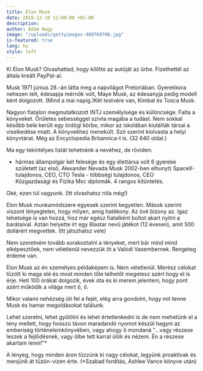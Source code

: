 ```yaml
---
title: Elon Musk
date: 2018-12-10 12:09:00 +01:00
description: 
author: Ádám Nagy
image: "/uploads/gettyimages-489769706.jpg"
is-featured: true
lang: hu
style: left
---
```


Ki Elon Musk? Olvashattad, hogy kilőtte az autóját az űrbe. Fizethettél az általa kreált PayPal-al. 

Musk 1971 június 28.-án látta meg a napvilágot Pretoriában. Gyerekkora nehezen telt, édesapja mérnök volt, Maye Musk, az édesanyja pedig modell ként dolgozott. (Mind a mai napig.)Két testvére van, Kimbal és Tosca Musk.

Nagyon fiatalon megmutatkozott INTJ személyisége és különcsége. Falta a könyveket. Őrületes sebességgel szívta magába a tudást. Nem sokkal később bele került egy ördögi körbe, mikor az iskolában kiutálták társai a viselkedése miatt. A könyvekhez menekült. Szó szerint kiolvasta a helyi könyvtárat. Még az Encyclopedia Britannica-t is. (32 640 oldal.)

Ma egy tekintélyes listát tehetnénk a nevéhez, de röviden: 
* hármas állampolgár
két felesége és egy élettársa volt
6 gyereke született (az első, Alexander Nevada Musk 2002-ben elhunyt)
SpaceX-tulajdonos, CEO, CTO
Tesla - többségi tulajdonos, CEO  
Közgazdasági és Fizika Msc diplomák.
4 rangos kitüntetés.

Oké, ezen túl vagyunk. (Itt olvashatsz róla még!)

Elon Musk munkamódszere egyesek szerint kegyetlen. Mások szerint viszont lényegtelen, hogy milyen, amig hatékony. Az övé bizony az. Igaz tehetsége is van hozzá, hisz már egész fiatalként boltot akart nyitni a barátaival. Aztán helyette írt egy Blastar nevű játékot (12 évesen), amit 500 dollárért megvettek. (Itt játszhatsz vele)

Nem szeretném tovább sorakoztatni a tényeket, mert bár mind mind elképesztőek, nem véletlenül nevezzük őt a Valódi Vasembernek. Rengeteg érdeme van.

Elon Musk az én személyes példaképem is. Nem véletlenül. Merész célokat tűzött ki maga elé és most minden tőle telhetőt megetesz azért hogy el is érje. Heti 100 órákat dolgozik, évek óta és ki merem jelenteni, hogy pont azért működik a világa mert ő, ő.

Mikor valami nehézség üti fel a fejét, elég arra gondolni, hogy mit tenne Musk és hamar megoldásokat találunk. 

Lehet szeretni, lehet gyűlölni és lehet értetlenkedni is de nem mehetünk el a tény mellett, hogy hosszú távon maradandó nyomot készül hagyni az emberiség történelemkönyvében, vagy ahogy ő mondaná "...vagy részese leszek a fejlődésnek, vagy ölbe tett karral ülök és nézem. Én a részese akartam lenni!"*

A lényeg, hogy minden áron tűzzünk ki nagy célokat, legyünk proaktívak és menjünk át tüzön-vizen érte. 
(*Szabad fordítás, Ashlee Vance könyve után)


